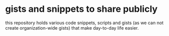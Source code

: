 # gists and snippets to share publicly

this repository holds various code snippets, scripts and gists (as we can not create organization-wide gists) that make day-to-day life easier.

